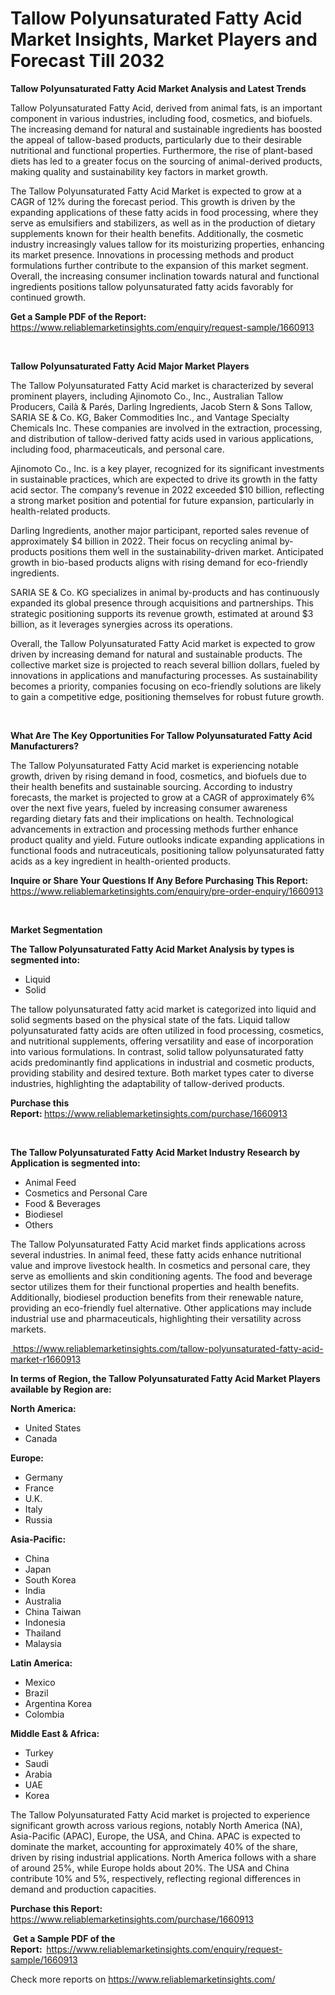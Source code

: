 <p><h1>Tallow Polyunsaturated Fatty Acid Market Insights, Market Players and Forecast Till 2032</h1></p><p><strong>Tallow Polyunsaturated Fatty Acid Market Analysis and Latest Trends</strong></p>
<p><p>Tallow Polyunsaturated Fatty Acid, derived from animal fats, is an important component in various industries, including food, cosmetics, and biofuels. The increasing demand for natural and sustainable ingredients has boosted the appeal of tallow-based products, particularly due to their desirable nutritional and functional properties. Furthermore, the rise of plant-based diets has led to a greater focus on the sourcing of animal-derived products, making quality and sustainability key factors in market growth.</p><p>The Tallow Polyunsaturated Fatty Acid Market is expected to grow at a CAGR of 12% during the forecast period. This growth is driven by the expanding applications of these fatty acids in food processing, where they serve as emulsifiers and stabilizers, as well as in the production of dietary supplements known for their health benefits. Additionally, the cosmetic industry increasingly values tallow for its moisturizing properties, enhancing its market presence. Innovations in processing methods and product formulations further contribute to the expansion of this market segment. Overall, the increasing consumer inclination towards natural and functional ingredients positions tallow polyunsaturated fatty acids favorably for continued growth.</p></p>
<p><strong>Get a Sample PDF of the Report:&nbsp;</strong> <a href="https://www.reliablemarketinsights.com/enquiry/request-sample/1660913?utm_campaign=2010&utm_medium=2&utm_source=Github&utm_content=ia&utm_term=17012025&utm_id=tallow-polyunsaturated-fatty-acid">https://www.reliablemarketinsights.com/enquiry/request-sample/1660913</a></p>
<p>&nbsp;</p>
<p><strong>Tallow Polyunsaturated Fatty Acid Major Market Players</strong></p>
<p><p>The Tallow Polyunsaturated Fatty Acid market is characterized by several prominent players, including Ajinomoto Co., Inc., Australian Tallow Producers, Cailà & Parés, Darling Ingredients, Jacob Stern & Sons Tallow, SARIA SE & Co. KG, Baker Commodities Inc., and Vantage Specialty Chemicals Inc. These companies are involved in the extraction, processing, and distribution of tallow-derived fatty acids used in various applications, including food, pharmaceuticals, and personal care.</p><p>Ajinomoto Co., Inc. is a key player, recognized for its significant investments in sustainable practices, which are expected to drive its growth in the fatty acid sector. The company’s revenue in 2022 exceeded $10 billion, reflecting a strong market position and potential for future expansion, particularly in health-related products.</p><p>Darling Ingredients, another major participant, reported sales revenue of approximately $4 billion in 2022. Their focus on recycling animal by-products positions them well in the sustainability-driven market. Anticipated growth in bio-based products aligns with rising demand for eco-friendly ingredients.</p><p>SARIA SE & Co. KG specializes in animal by-products and has continuously expanded its global presence through acquisitions and partnerships. This strategic positioning supports its revenue growth, estimated at around $3 billion, as it leverages synergies across its operations.</p><p>Overall, the Tallow Polyunsaturated Fatty Acid market is expected to grow driven by increasing demand for natural and sustainable products. The collective market size is projected to reach several billion dollars, fueled by innovations in applications and manufacturing processes. As sustainability becomes a priority, companies focusing on eco-friendly solutions are likely to gain a competitive edge, positioning themselves for robust future growth.</p></p>
<p>&nbsp;</p>
<p><strong>What Are The Key Opportunities For Tallow Polyunsaturated Fatty Acid Manufacturers?</strong></p>
<p><p>The Tallow Polyunsaturated Fatty Acid market is experiencing notable growth, driven by rising demand in food, cosmetics, and biofuels due to their health benefits and sustainable sourcing. According to industry forecasts, the market is projected to grow at a CAGR of approximately 6% over the next five years, fueled by increasing consumer awareness regarding dietary fats and their implications on health. Technological advancements in extraction and processing methods further enhance product quality and yield. Future outlooks indicate expanding applications in functional foods and nutraceuticals, positioning tallow polyunsaturated fatty acids as a key ingredient in health-oriented products.</p></p>
<p><strong>Inquire or Share Your Questions If Any Before Purchasing This Report:</strong> <a href="https://www.reliablemarketinsights.com/enquiry/pre-order-enquiry/1660913?utm_campaign=2010&utm_medium=2&utm_source=Github&utm_content=ia&utm_term=17012025&utm_id=tallow-polyunsaturated-fatty-acid">https://www.reliablemarketinsights.com/enquiry/pre-order-enquiry/1660913</a></p>
<p>&nbsp;</p>
<p><strong>Market Segmentation</strong></p>
<p><strong>The Tallow Polyunsaturated Fatty Acid Market Analysis by types is segmented into:</strong></p>
<p><ul><li>Liquid</li><li>Solid</li></ul></p>
<p><p>The tallow polyunsaturated fatty acid market is categorized into liquid and solid segments based on the physical state of the fats. Liquid tallow polyunsaturated fatty acids are often utilized in food processing, cosmetics, and nutritional supplements, offering versatility and ease of incorporation into various formulations. In contrast, solid tallow polyunsaturated fatty acids predominantly find applications in industrial and cosmetic products, providing stability and desired texture. Both market types cater to diverse industries, highlighting the adaptability of tallow-derived products.</p></p>
<p><strong>Purchase this Report:&nbsp;</strong><a href="https://www.reliablemarketinsights.com/purchase/1660913?utm_campaign=2010&utm_medium=2&utm_source=Github&utm_content=ia&utm_term=17012025&utm_id=tallow-polyunsaturated-fatty-acid">https://www.reliablemarketinsights.com/purchase/1660913</a></p>
<p>&nbsp;</p>
<p><strong>The Tallow Polyunsaturated Fatty Acid Market Industry Research by Application is segmented into:</strong></p>
<p><ul><li>Animal Feed</li><li>Cosmetics and Personal Care</li><li>Food & Beverages</li><li>Biodiesel</li><li>Others</li></ul></p>
<p><p>The Tallow Polyunsaturated Fatty Acid market finds applications across several industries. In animal feed, these fatty acids enhance nutritional value and improve livestock health. In cosmetics and personal care, they serve as emollients and skin conditioning agents. The food and beverage sector utilizes them for their functional properties and health benefits. Additionally, biodiesel production benefits from their renewable nature, providing an eco-friendly fuel alternative. Other applications may include industrial use and pharmaceuticals, highlighting their versatility across markets.</p></p>
<p><a href="https://www.reliablemarketinsights.com/tallow-polyunsaturated-fatty-acid-market-r1660913?utm_campaign=2010&utm_medium=2&utm_source=Github&utm_content=ia&utm_term=17012025&utm_id=tallow-polyunsaturated-fatty-acid">&nbsp;https://www.reliablemarketinsights.com/tallow-polyunsaturated-fatty-acid-market-r1660913</a></p>
<p><strong>In terms of Region, the Tallow Polyunsaturated Fatty Acid Market Players available by Region are:</strong></p>
<p>
    <p> <strong> North America: </strong>
        <ul>
            <li>United States</li>
            <li>Canada</li>
        </ul>
        </p> 
    <p> <strong> Europe: </strong>
        <ul>
            <li>Germany</li>
            <li>France</li>
            <li>U.K.</li>
            <li>Italy</li>
            <li>Russia</li>
        </ul>
        </p> 
    <p> <strong> Asia-Pacific: </strong>
        <ul>
            <li>China</li>
            <li>Japan</li>
            <li>South Korea</li>
            <li>India</li>
            <li>Australia</li>
            <li>China Taiwan</li>
            <li>Indonesia</li>
            <li>Thailand</li>
            <li>Malaysia</li>
        </ul>
        </p> 
    <p> <strong> Latin America: </strong>
        <ul>
            <li>Mexico</li>
            <li>Brazil</li>
            <li>Argentina Korea</li>
            <li>Colombia</li>
        </ul>
        </p> 
    <p> <strong> Middle East & Africa: </strong>
        <ul>
            <li>Turkey</li>
            <li>Saudi</li>
            <li>Arabia</li>
            <li>UAE</li>
            <li>Korea</li>
        </ul>
    </p>
    </p>
<p><p>The Tallow Polyunsaturated Fatty Acid market is projected to experience significant growth across various regions, notably North America (NA), Asia-Pacific (APAC), Europe, the USA, and China. APAC is expected to dominate the market, accounting for approximately 40% of the share, driven by rising industrial applications. North America follows with a share of around 25%, while Europe holds about 20%. The USA and China contribute 10% and 5%, respectively, reflecting regional differences in demand and production capacities.</p></p>
<p><strong>Purchase this Report: </strong><a href="https://www.reliablemarketinsights.com/purchase/1660913?utm_campaign=2010&utm_medium=2&utm_source=Github&utm_content=ia&utm_term=17012025&utm_id=tallow-polyunsaturated-fatty-acid">https://www.reliablemarketinsights.com/purchase/1660913</a></p>
<p>&nbsp;<strong>Get a Sample PDF of the Report:&nbsp;&nbsp;</strong><a href="https://www.reliablemarketinsights.com/enquiry/request-sample/1660913?utm_campaign=2010&utm_medium=2&utm_source=Github&utm_content=ia&utm_term=17012025&utm_id=tallow-polyunsaturated-fatty-acid">https://www.reliablemarketinsights.com/enquiry/request-sample/1660913</a></p>
<p><strong></strong></p>
<p>Check more reports on <a href="https://www.reliablemarketinsights.com/?utm_campaign=2010&utm_medium=2&utm_source=Github&utm_content=ia&utm_term=17012025&utm_id=tallow-polyunsaturated-fatty-acid">https://www.reliablemarketinsights.com/</a></p>
